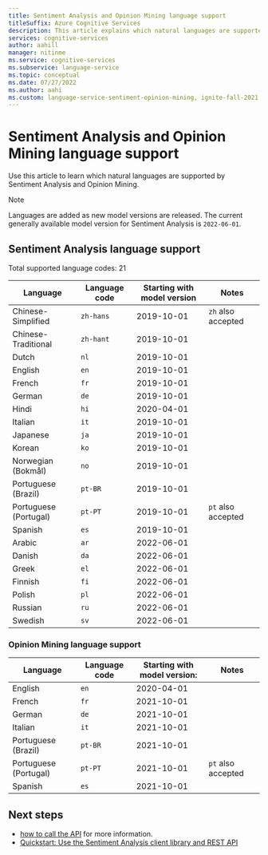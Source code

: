 ```yaml
---
title: Sentiment Analysis and Opinion Mining language support
titleSuffix: Azure Cognitive Services
description: This article explains which natural languages are supported by the Sentiment Analysis and Opinion Mining features of Azure Cognitive Service for Language.
services: cognitive-services
author: aahill
manager: nitinme
ms.service: cognitive-services
ms.subservice: language-service
ms.topic: conceptual
ms.date: 07/27/2022
ms.author: aahi
ms.custom: language-service-sentiment-opinion-mining, ignite-fall-2021
---
```


# Sentiment Analysis and Opinion Mining language support 

Use this article to learn which natural languages are supported by Sentiment Analysis and Opinion Mining.

> [!NOTE]
> Languages are added as new model versions are released. The current generally available model version for Sentiment Analysis is `2022-06-01`.

## Sentiment Analysis language support

Total supported language codes: 21

| Language              | Language code | Starting with model version |              Notes |
|----------------------|-------------|--------------------------|-------------------|
| Chinese-Simplified    |   `zh-hans`         |         2019-10-01         | `zh` also accepted |
| Chinese-Traditional   |   `zh-hant`         |         2019-10-01         |                    |
| Dutch                 |     `nl`            |         2019-10-01        |                    |
| English               |     `en`            |         2019-10-01         |                    |
| French                |     `fr`            |         2019-10-01         |                    |
| German                |     `de`            |         2019-10-01         |                    |
| Hindi                 |    `hi`             |         2020-04-01         |                    |
| Italian               |     `it`            |         2019-10-01         |                    |
| Japanese              |     `ja`            |         2019-10-01         |                    |
| Korean                |     `ko`            |         2019-10-01         |                    |
| Norwegian  (Bokmål)   |     `no`            |         2019-10-01         |                    |
| Portuguese (Brazil)   |    `pt-BR`          |         2019-10-01         |                    |
| Portuguese (Portugal) |    `pt-PT`          |         2019-10-01         | `pt` also accepted |
| Spanish               |     `es`            |         2019-10-01         |                    |
| Arabic               |     `ar`             |         2022-06-01        |                    |
| Danish               |     `da`             |         2022-06-01        |                    |
| Greek               |     `el`             |         2022-06-01        |                    |
| Finnish               |     `fi`             |         2022-06-01        |                    |
| Polish               |     `pl`             |         2022-06-01        |                    |
| Russian               |     `ru`             |         2022-06-01        |                    |
| Swedish               |     `sv`             |         2022-06-01        |                    |

### Opinion Mining language support

| Language              | Language code | Starting with model version: |              Notes |
|----------------------|-------------|------------------------------------|-------------------|
| English               |     `en`      |  2020-04-01              |                    |
| French                |     `fr`      |         2021-10-01        |                    |
| German                |     `de`      |         2021-10-01         |                    |
| Italian               |     `it`      |         2021-10-01         |                    |
| Portuguese (Brazil)   |    `pt-BR`    |         2021-10-01         |                    |
| Portuguese (Portugal) |    `pt-PT`    |         2021-10-01         | `pt` also accepted |
| Spanish               |     `es`      |         2021-10-01         |                    |

## Next steps

* [how to call the API](how-to/call-api.md#specify-the-sentiment-analysis-model) for more information.
* [Quickstart: Use the Sentiment Analysis client library and REST API](quickstart.md)